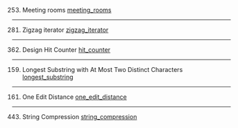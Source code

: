 253. Meeting rooms [meeting_rooms](meeting_rooms.go)
---
281. Zigzag iterator [zigzag_iterator](zigzag_iterator.go)
---
362. Design Hit Counter [hit_counter](hit_counter/hit_counter.go)
---
159. Longest Substring with At Most Two Distinct Characters [longest_substring](longest_substring/longest_substring.go)
---
161. One Edit Distance [one_edit_distance](one_edit_distance/one_edit_distance.go)
---
443. String Compression [string_compression](string_compression/string_compression.go)